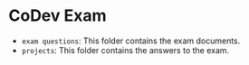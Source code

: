 # CoDev Exam
- `exam questions`: This folder contains the exam documents.
- `projects`: This folder contains the answers to the exam.
